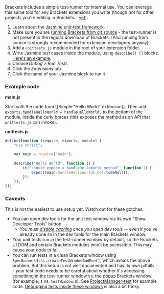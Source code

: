Brackets includes a simple test-runner for internal use. You can leverage this same tool for any Brackets extensions you write (though not for other projects you're editing in Brackets... [yet](https://trello.com/c/CUoZMZM2/740-unit-test-runner-for-user-code)).

1. Learn about the [Jasmine unit-test framework](http://jasmine.github.io/).
2. Make sure you are [running Brackets from git source](How-to-Hack-on-Brackets) - the test-runner is not present in the regular download of Brackets. (And running from source is strongly recommended for extension developers anyway).
3. Add a `unittests.js` module in the root of your extension folder.
4. Write Jasmine test cases inside the module, using `describe() {}` blocks. [Here's an example](#unittest).
5. Choose _Debug > Run Tests_
6. Click the _Extensions_ tab
7. Click the name of your Jasmine block to run it

### Example code

**main.js**

Start with the code from [[Simple "Hello World" extension]]. Then add `exports.handleHelloWorld = handleHelloWorld;` to the bottom of the module, inside the curly braces (this exposes the method as an API that `unittests.js` can invoke).

**unittests.js** <a name="unittest"></a>

```javascript
define(function (require, exports, module) {
    "use strict";

    var main = require("main");
    
    describe("Hello World", function () {
        it("should expose a handleHelloWorld method", function () {
            expect(main.handleHelloWorld).not.toBeNull();
        });
    });
});
``` 

### Caveats

This is not the easiest to use setup yet. Watch out for these gotchas:

* You can open dev tools for the unit test window via its own "Show Developer Tools" button.
    * _You must [disable caching](https://groups.google.com/forum/?fromgroups=#!topic/brackets-dev/E5iqcD8VqD4) once you open dev tools_ -- even if you've already done so in the dev tools for the main Brackets window.
* Your unit tests run _in_ the test-runner window by default, so the Brackets UI DOM and certain Brackets modules won't be accessible. This may cause your code to fail.
* You can run tests in a clean Brackets window using `SpecRunnerUtils.createTestWindowAndRun()`, which avoids the above problem. But this setup is not well documented and has its own pitfalls -- your test code needs to be careful about whether it's accessing something in the test-runner window vs. the popup Brackets window (for example, `$` vs. `testWindow.$`). See [ProjectManager-test](https://github.com/brackets-cont/brackets/blob/master/test/spec/ProjectManager-test.js) for example code. [Debugging tests inside these windows](https://github.com/brackets-cont/brackets/wiki/Debugging-Test-Windows-in-Unit-Tests) is also a bit tricky.